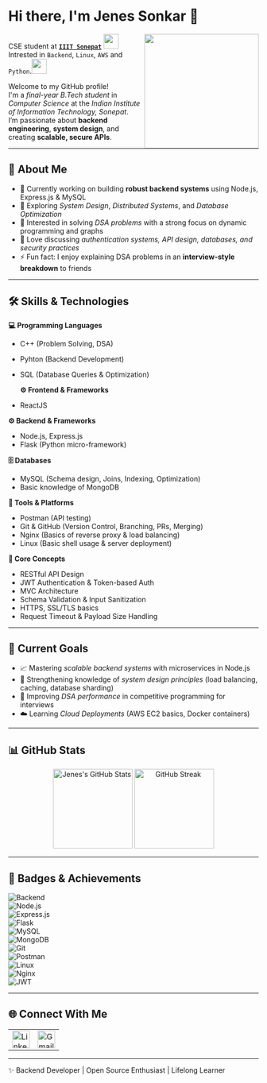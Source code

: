 # Hi there, I'm Jenes Sonkar 👋

<img align='right' src="https://media1.giphy.com/media/v1.Y2lkPTc5MGI3NjExY2pnMHJoam1iY2Y1bW90Y3dncG0yeHNmeWdtNWRxc2R6M2hnMDdndCZlcD12MV9pbnRlcm5hbF9naWZfYnlfaWQmY3Q9cw/5eLDrEaRGHegx2FeF2/giphy.webp" width="230">

CSE student at [**`IIIT Sonepat`**](https://www.iiitsonepat.ac.in/) <img src="https://media.giphy.com/media/fYSnHlufseco8Fh93Z/giphy.gif" width="30"></br>
Intrested in `Backend`, `Linux`, `AWS` and `Python`.<img src="https://media.giphy.com/media/WUlplcMpOCEmTGBtBW/giphy.gif" width="30"></br>

Welcome to my GitHub profile!  
I'm a *final-year B.Tech student* in *Computer Science* at the *Indian Institute of Information Technology, Sonepat*.  
I’m passionate about **backend engineering**, **system design**, and creating **scalable, secure APIs**.  

---

## 🚀 About Me
- 🔭 Currently working on building **robust backend systems** using Node.js, Express.js & MySQL  
- 🌱 Exploring *System Design*, *Distributed Systems*, and *Database Optimization*  
- 🧠 Interested in solving *DSA problems* with a strong focus on dynamic programming and graphs  
- 💬 Love discussing *authentication systems, API design, databases, and security practices*  
- ⚡ Fun fact: I enjoy explaining DSA problems in an **interview-style breakdown** to friends  

---

## 🛠️ Skills & Technologies  

**💻 Programming Languages**  
- C++ (Problem Solving, DSA)  
- Pyhton (Backend Development)  
- SQL (Database Queries & Optimization)
  
  **⚙️ Frontend & Frameworks**  
- ReactJS 

**⚙️ Backend & Frameworks**  
- Node.js, Express.js  
- Flask (Python micro-framework)  

**🗄️ Databases**  
- MySQL (Schema design, Joins, Indexing, Optimization)  
- Basic knowledge of MongoDB  

**🧰 Tools & Platforms**  
- Postman (API testing)  
- Git & GitHub (Version Control, Branching, PRs, Merging)  
- Nginx (Basics of reverse proxy & load balancing)  
- Linux (Basic shell usage & server deployment)  

**🔑 Core Concepts**  
- RESTful API Design  
- JWT Authentication & Token-based Auth  
- MVC Architecture  
- Schema Validation & Input Sanitization  
- HTTPS, SSL/TLS basics  
- Request Timeout & Payload Size Handling  

---

## 🎯 Current Goals
- 📈 Mastering *scalable backend systems* with microservices in Node.js  
- 🔄 Strengthening knowledge of *system design principles* (load balancing, caching, database sharding)  
- 🧩 Improving *DSA performance* in competitive programming for interviews  
- ☁️ Learning *Cloud Deployments* (AWS EC2 basics, Docker containers)  

---

## 📊 GitHub Stats  

<p align="center">
  <img src="https://github-readme-stats.vercel.app/api?username=Jenes-Sonkar&show_icons=true&theme=react&hide_border=true" alt="Jenes's GitHub Stats" height="160"/>
  <img src="https://github-readme-streak-stats.herokuapp.com/?user=Jenes-Sonkar&theme=react&hide_border=true" alt="GitHub Streak" height="160"/>
</p>

---

## 🏅 Badges & Achievements  

![Backend](https://img.shields.io/badge/Backend-Developer-blue?style=flat&logo=node.js)  
![Node.js](https://img.shields.io/badge/Node.js-43853D?logo=node.js&logoColor=white)  
![Express.js](https://img.shields.io/badge/Express.js-000000?logo=express&logoColor=white)  
![Flask](https://img.shields.io/badge/Flask-000000?logo=flask&logoColor=white)  
![MySQL](https://img.shields.io/badge/MySQL-4479A1?logo=mysql&logoColor=white)  
![MongoDB](https://img.shields.io/badge/MongoDB-4EA94B?logo=mongodb&logoColor=white)  
![Git](https://img.shields.io/badge/Git-Version%20Control-orange?logo=git&logoColor=white)  
![Postman](https://img.shields.io/badge/Postman-API%20Testing-FF6C37?logo=postman&logoColor=white)  
![Linux](https://img.shields.io/badge/Linux-OS-important?logo=linux&logoColor=white)  
![Nginx](https://img.shields.io/badge/Nginx-Reverse%20Proxy-green?logo=nginx&logoColor=white)  
![JWT](https://img.shields.io/badge/JWT-Authentication-yellow?logo=jsonwebtokens&logoColor=white)  

---

## 🌐 Connect With Me  

<table border="0">
  <tr>
    <td>
      <a href="https://www.linkedin.com/in/jenes-sonkar-18ba2327b/" target="_blank">
        <img src="https://cdn.jsdelivr.net/gh/devicons/devicon/icons/linkedin/linkedin-original.svg" alt="LinkedIn" width="35" height="35"/>
      </a>
    </td>
    <td>
      <a href="mailto:jenessonkar40@gmail.com" target="_blank">
        <img src="https://www.svgrepo.com/show/349378/gmail.svg" alt="Gmail" width="35" height="35"/>
      </a>
    </td>
  </tr>
</table>

---

✨ Backend Developer | Open Source Enthusiast | Lifelong Learner
